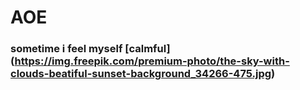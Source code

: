 # AOE
### sometime i feel myself [calmful] (https://img.freepik.com/premium-photo/the-sky-with-clouds-beatiful-sunset-background_34266-475.jpg) ###
